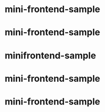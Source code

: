 # mini-frontend-sample
# mini-frontend-sample
# minifrontend-sample
# mini-frontend-sample
# mini-frontend-sample
